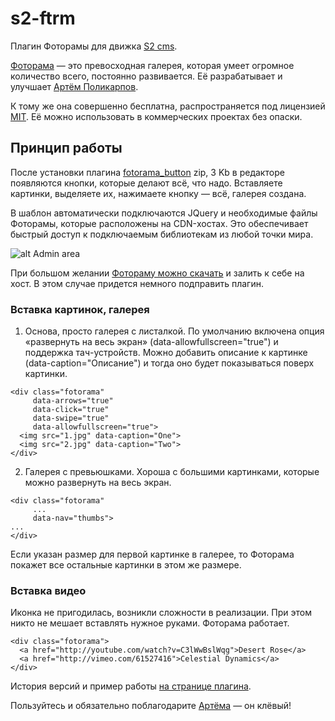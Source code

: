 s2-ftrm
==============

Плагин Фоторамы для движка [S2 cms](http://s2cms.ru).

[Фоторама](http://fotorama.io/) — это превосходная галерея, которая умеет огромное количество всего, постоянно развивается. 
Её разрабатывает и улучшает [Артём Поликарпов](http://fotorama.io/contact/).

К тому же она совершенно бесплатна, распространяется под лицензией [MIT](http://fotorama.io/license/). 
Её можно использовать в коммерческих проектах без опаски.

## Принцип работы

После установки плагина [fotorama_button](http://artzen.ru/files/fotorama_button_1.0c.zip) zip, 3 Kb в редакторе появляются кнопки, которые делают всё, что надо. 
Вставляете картинки, выделяете их, нажимаете кнопку — всё, галерея создана. 

В шаблон автоматически подключаются JQuery и необходимые файлы Фоторамы, которые расположены на CDN-хостах. Это обеспечивает быстрый доступ к подключаемым библиотекам из любой точки мира. 

![alt Admin area](http://phota.me/dgtW.png "Admin area")

При большом желании [Фотораму можно скачать](https://github.com/artpolikarpov/fotorama/releases/download/4.5.1/fotorama-4.5.1.zip) и залить к себе на хост. 
В этом случае придется немного подправить плагин.

### Вставка картинок, галерея

1. Основа, просто галерея с листалкой.
По умолчанию включена опция «развернуть на весь экран» (data-allowfullscreen="true") и поддержка тач-устройств.
Можно добавить описание к картинке (data-caption="Описание") и тогда оно будет показываться поверх картинки.
```
<div class="fotorama"
     data-arrows="true"
     data-click="true"
     data-swipe="true"
     data-allowfullscreen="true">
  <img src="1.jpg" data-caption="One">
  <img src="2.jpg" data-caption="Two">
</div>
```

2. Галерея с превьюшками. Хороша с большими картинками, которые можно развернуть на весь экран.
```
<div class="fotorama"
     ...
     data-nav="thumbs">
...
</div>
```

Если указан размер для первой картинке в галерее, то Фоторама покажет все остальные картинки в этом же размере.

### Вставка видео

Иконка не пригодилась, возникли сложности в реализации.
При этом никто не мешает вставлять нужное руками. Фоторама работает. 
```
<div class="fotorama">
  <a href="http://youtube.com/watch?v=C3lWwBslWqg">Desert Rose</a>
  <a href="http://vimeo.com/61527416">Celestial Dynamics</a>
</div>
```

История версий и пример работы [на странице плагина](http://artzen.ru/result/projects/s2-ext/fotorama).

Пользуйтесь и обязательно поблагодарите [Артёма](http://fotorama.io/contact/) — он клёвый!
